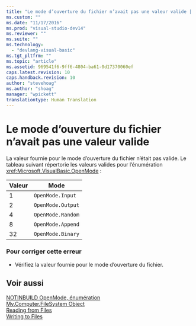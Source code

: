 ```yaml
---
title: "Le mode d’ouverture du fichier n’avait pas une valeur valide | Microsoft Docs"
ms.custom: ""
ms.date: "11/17/2016"
ms.prod: "visual-studio-dev14"
ms.reviewer: ""
ms.suite: ""
ms.technology: 
  - "devlang-visual-basic"
ms.tgt_pltfrm: ""
ms.topic: "article"
ms.assetid: 969541f6-9ff6-4804-ba61-0d17370060ef
caps.latest.revision: 10
caps.handback.revision: 10
author: "stevehoag"
ms.author: "shoag"
manager: "wpickett"
translationtype: Human Translation
---
```

# Le mode d’ouverture du fichier n’avait pas une valeur valide
La valeur fournie pour le mode d’ouverture du fichier n’était pas valide. Le tableau suivant répertorie les valeurs valides pour l’énumération <xref:Microsoft.VisualBasic.OpenMode> :  
  
|Valeur|Mode|  
|------------|----------|  
|1|`OpenMode.Input`|  
|2|`OpenMode.Output`|  
|4|`OpenMode.Random`|  
|8|`OpenMode.Append`|  
|32|`OpenMode.Binary`|  
  
### Pour corriger cette erreur  
  
-   Vérifiez la valeur fournie pour le mode d’ouverture du fichier.  
  
## Voir aussi  
 [NOTINBUILD OpenMode, énumération](http://msdn.microsoft.com/fr-fr/e995bd42-d11f-455c-88c4-308345172633)   
 [My.Computer.FileSystem Object](../../visual-basic/language-reference/objects/my-computer-filesystem-object.md)   
 [Reading from Files](../../visual-basic/developing-apps/programming/drives-directories-files/reading-from-files.md)   
 [Writing to Files](../../visual-basic/developing-apps/programming/drives-directories-files/writing-to-files.md)